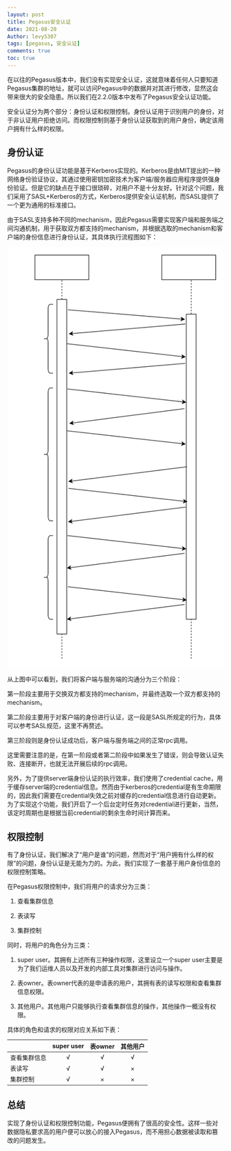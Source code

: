 ```yaml
---
layout: post
title: Pegasus安全认证
date: 2021-08-20
Author: levy5307
tags: [pegasus, 安全认证]
comments: true
toc: true
---
```


在以往的Pegasus版本中，我们没有实现安全认证，这就意味着任何人只要知道Pegasus集群的地址，就可以访问Pegasus中的数据并对其进行修改，显然这会带来很大的安全隐患。所以我们在2.2.0版本中发布了Pegasus安全认证功能。

安全认证分为两个部分：身份认证和权限控制。身份认证用于识别用户的身份，对于非认证用户拒绝访问。而权限控制则基于身份认证获取到的用户身份，确定该用户拥有什么样的权限。

## 身份认证

Pegasus的身份认证功能是基于Kerberos实现的。Kerberos是由MIT提出的一种网络身份验证协议，其通过使用密钥加密技术为客户端/服务器应用程序提供强身份验证。但是它的缺点在于接口很琐碎，对用户不是十分友好。针对这个问题，我们采用了SASL+Kerberos的方式，Kerberos提供安全认证机制，而SASL提供了一个更为通用的标准接口。

由于SASL支持多种不同的mechanism，因此Pegasus需要实现客户端和服务端之间沟通机制，用于获取双方都支持的mechanism，并根据选取的mechanism和客户端的身份信息进行身份认证，其具体执行流程图如下：

![](../images/security-auth-process.svg)

从上图中可以看到，我们将客户端与服务端的沟通分为三个阶段：

第一阶段主要用于交换双方都支持的mechanism，并最终选取一个双方都支持的mechanism。

第二阶段主要用于对客户端的身份进行认证，这一段是SASL所规定的行为，具体可以参考SASL规范，这里不再赘述。

第三阶段则是身份认证成功后，客户端与服务端之间的正常rpc调用。

这里需要注意的是，在第一阶段或者第二阶段中如果发生了错误，则会导致认证失败、连接断开，也就无法开展后续的rpc调用。

另外，为了提供server端身份认证的执行效率，我们使用了credential cache，用于缓存server端的credential信息。然而由于kerberos的credential是有生命期限的，因此我们需要在credential失效之前对缓存的credential信息进行自动更新。为了实现这个功能，我们开启了一个后台定时任务对credential进行更新，当然，该定时周期也是根据当前credential的剩余生命时间计算而来。

## 权限控制

有了身份认证，我们解决了“用户是谁”的问题，然而对于“用户拥有什么样的权限”的问题，身份认证是无能为力的。为此，我们实现了一套基于用户身份信息的权限控制策略。

在Pegasus权限控制中，我们将用户的请求分为三类：

1. 查看集群信息

2. 表读写

3. 集群控制

同时，将用户的角色分为三类：

1. super user。其拥有上述所有三种操作权限，这里设立一个super user主要是为了我们运维人员以及开发的内部工具对集群进行访问与操作。

2. 表owner。表owner代表的是申请表的用户，其拥有表的读写权限和查看集群信息权限。

3. 其他用户。其他用户只能够执行查看集群信息的操作，其他操作一概没有权限。

具体的角色和请求的权限对应关系如下表：

|              | super user | 表owner | 其他用户 |
|--------------|:----------:|:-------:|:--------:|
| 查看集群信息 |      √     |    √    |     √    |
| 表读写       |      √     |    √    |     ×    |
| 集群控制     |      √     |    ×    |     ×    |

## 总结

实现了身份认证和权限控制功能，Pegasus便拥有了很高的安全性。这样一些对数据隐私要求高的用户便可以放心的接入Pegasus，而不用担心数据被读取和篡改的问题发生。
